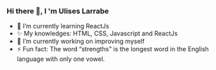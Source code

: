 ### Hi there 👋, I 'm Ulises Larrabe



- 🌱 I’m currently learning ReactJs
- ✨ My knowledges: HTML, CSS, Javascript and ReactJs
- 🔭 I’m currently working on improving myself
- ⚡ Fun fact: The word “strengths” is the longest word in the English language with only one vowel.
<!--
**UlisessAL/UlisessAL** is a ✨ _special_ ✨ repository because its `README.md` (this file) appears on your GitHub profile.

Here are some ideas to get you started:

- 🔭 I’m currently working on ...
- 🌱 I’m currently learning ...
- 👯 I’m looking to collaborate on ...
- 🤔 I’m looking for help with ...
- 💬 Ask me about ...
- 📫 How to reach me: ...
- 😄 Pronouns: ...
- ⚡ Fun fact: ...
-->
